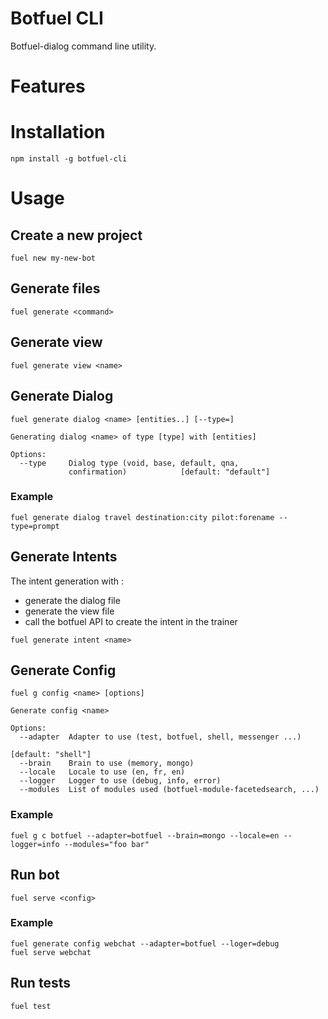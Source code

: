 # Botfuel CLI

Botfuel-dialog command line utility.

# Features

# Installation
```shell
npm install -g botfuel-cli
```

# Usage

## Create a new project

```shell
fuel new my-new-bot
````

## Generate files

```shell
fuel generate <command>
```

## Generate view

```shell
fuel generate view <name>
```

## Generate Dialog

```
fuel generate dialog <name> [entities..] [--type=]

Generating dialog <name> of type [type] with [entities]

Options:
  --type     Dialog type (void, base, default, qna,
             confirmation)            [default: "default"]
```

### Example

```shell
fuel generate dialog travel destination:city pilot:forename --type=prompt
```


## Generate Intents

The intent generation with :
 - generate the dialog file
 - generate the view file
 - call the botfuel API to create the intent in the trainer

```shell
fuel generate intent <name>
```


## Generate Config

```shell
fuel g config <name> [options]

Generate config <name>

Options:
  --adapter  Adapter to use (test, botfuel, shell, messenger ...)
                                                              [default: "shell"]
  --brain    Brain to use (memory, mongo)
  --locale   Locale to use (en, fr, en)
  --logger   Logger to use (debug, info, error)
  --modules  List of modules used (botfuel-module-facetedsearch, ...)
```

### Example
```shell
fuel g c botfuel --adapter=botfuel --brain=mongo --locale=en --logger=info --modules="foo bar"
```

## Run bot

```shell
fuel serve <config>
```

### Example
```shell
fuel generate config webchat --adapter=botfuel --loger=debug
fuel serve webchat
```

## Run tests

```shell
fuel test
```

